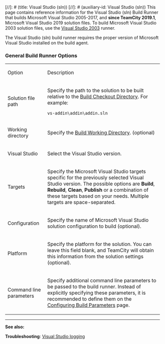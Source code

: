 [//]: # (title: Visual Studio (sln))
[//]: # (auxiliary-id: Visual Studio (sln))
This page contains reference information for the Visual Studio (sln) Build Runner that builds Microsoft Visual Studio 2005\-2017, and __since TeamCity 2019.1__, Microsoft Visual Studio 2019 solution files. To build Microsoft Visual Studio 2003 solution files, use the [Visual Studio 2003](visual-studio-2003.md) runner.

<note>

The Visual Studio (sln) build runner requires the proper version of Microsoft Visual Studio installed on the build agent.
</note>

### General Build Runner Options

<table><tr>

<td>

Option


</td>

<td>

Description


</td></tr><tr>

<td>

Solution file path


</td>

<td>

Specify the path to the solution to be built relative to the [Build Checkout Directory](build-checkout-directory.md). For example:


```Shell
vs-addin\addin\addin.sln

```

</td></tr><tr>

<td>

Working directory


</td>

<td>

Specify the [Build Working Directory](build-working-directory.md). (optional)


</td></tr><tr>

<td>

Visual Studio


</td>

<td>

Select the Visual Studio version.


</td></tr><tr>

<td>

Targets


</td>

<td>

Specify the Microsoft Visual Studio targets specific for the previously selected Visual Studio version. The possible options are __Build__, __Rebuild__, __Clean__, __Publish__ or a combination of these targets based on your needs. Multiple targets are space\-separated.


</td></tr><tr>

<td>

Configuration


</td>

<td>

Specify the name of Microsoft Visual Studio solution configuration to build (optional).


</td></tr><tr>

<td>

Platform


</td>

<td>

Specify the platform for the solution. You can leave this field blank, and TeamCity will obtain this information from the solution settings (optional).


</td></tr><tr>

<td>

Command line parameters


</td>

<td>

Specify additional command line parameters to be passed to the build runner. Instead of explicitly specifying these parameters, it is recommended to define them on the [Configuring Build Parameters](configuring-build-parameters.md) page.


</td></tr></table>

__  __

__See also:__

__Troubleshooting__: [Visual Studio logging](reporting-issues.md)
